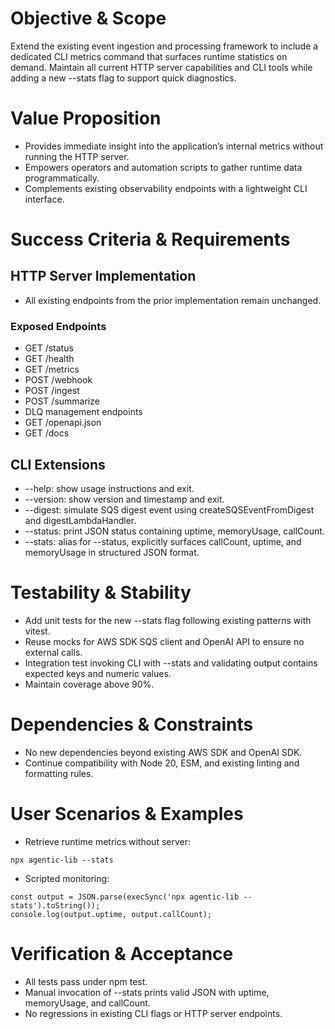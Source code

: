 # Objective & Scope
Extend the existing event ingestion and processing framework to include a dedicated CLI metrics command that surfaces runtime statistics on demand. Maintain all current HTTP server capabilities and CLI tools while adding a new --stats flag to support quick diagnostics.

# Value Proposition
- Provides immediate insight into the application’s internal metrics without running the HTTP server.
- Empowers operators and automation scripts to gather runtime data programmatically.
- Complements existing observability endpoints with a lightweight CLI interface.

# Success Criteria & Requirements
## HTTP Server Implementation
- All existing endpoints from the prior implementation remain unchanged.

### Exposed Endpoints
- GET /status
- GET /health
- GET /metrics
- POST /webhook
- POST /ingest
- POST /summarize
- DLQ management endpoints
- GET /openapi.json
- GET /docs

## CLI Extensions
- --help: show usage instructions and exit.
- --version: show version and timestamp and exit.
- --digest: simulate SQS digest event using createSQSEventFromDigest and digestLambdaHandler.
- --status: print JSON status containing uptime, memoryUsage, callCount.
- --stats: alias for --status, explicitly surfaces callCount, uptime, and memoryUsage in structured JSON format.

# Testability & Stability
- Add unit tests for the new --stats flag following existing patterns with vitest.
- Reuse mocks for AWS SDK SQS client and OpenAI API to ensure no external calls.
- Integration test invoking CLI with --stats and validating output contains expected keys and numeric values.
- Maintain coverage above 90%.

# Dependencies & Constraints
- No new dependencies beyond existing AWS SDK and OpenAI SDK.
- Continue compatibility with Node 20, ESM, and existing linting and formatting rules.

# User Scenarios & Examples
- Retrieve runtime metrics without server:
```
npx agentic-lib --stats
```
- Scripted monitoring:
```
const output = JSON.parse(execSync('npx agentic-lib --stats').toString());
console.log(output.uptime, output.callCount);
```

# Verification & Acceptance
- All tests pass under npm test.
- Manual invocation of --stats prints valid JSON with uptime, memoryUsage, and callCount.
- No regressions in existing CLI flags or HTTP server endpoints.